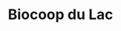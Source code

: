 ---
title: "Biocoop du Lac"
url: /saint-philbert-de-grand-lieu/biocoop-du-lac/
shop: supermarché
---